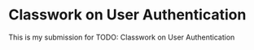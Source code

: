 # Classwork on User Authentication
This is my submission for TODO: Classwork on User Authentication
